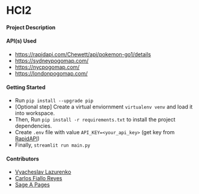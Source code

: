 # HCI2
#### Project Description

#### API(s) Used
- https://rapidapi.com/Chewett/api/pokemon-go1/details
- https://sydneypogomap.com/
- https://nycpogomap.com/
- https://londonpogomap.com/
#### Getting Started
- Run ``` pip install --upgrade pip ```
- [Optional step] Create a virtual enviornment ``` virtualenv venv ``` and load it into workspace.
- Then, Run ``` pip install -r requirements.txt ``` to install the project dependencies.
- Create ` .env ` file with value `API_KEY=<your_api_key>` (get key from [RapidAPI](https://rapidapi.com/))
- Finally, ``` streamlit run main.py ```

#### Contributors
- [Vyacheslav Lazurenko](https://github.com/SlavLazurenko)
- [Carlos Fiallo Reyes](https://github.com/carly96)
- [Sage A Pages](https://github.com/sagepages) 
